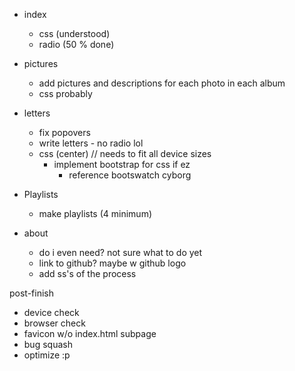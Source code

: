 * index
  * css (understood)
  * radio (50 % done)

* pictures
  * add pictures and descriptions for each photo in each album
  * css probably

* letters
  * fix popovers
  * write letters - no radio lol
  * css (center) // needs to fit all device sizes
    * implement bootstrap for css if ez
      * reference bootswatch cyborg

* Playlists
  * make playlists (4 minimum)

* about
  * do i even need? not sure what to do yet
  *  link to github? maybe w github logo
  * add ss's of the process

post-finish

- device check
- browser check
- favicon w/o index.html subpage
- bug squash
- optimize :p
